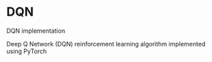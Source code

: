 # DQN
DQN implementation

Deep Q Network (DQN) reinforcement learning algorithm implemented using PyTorch
